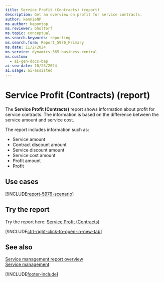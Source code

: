 ```yaml
---
title: Service Profit (Contracts) (report)
description: Get an overview on profit for service contracts.
author: kennieNP
ms.author: kepontop
ms.reviewer: bholtorf
ms.topic: conceptual
ms.search.keywords: reporting
ms.search.form: Report_5976_Primary
ms.date: 11/2/2024
ms.service: dynamics-365-business-central
ms.custom:
  - ai-gen-docs-bap
ai-seo-date: 10/23/2024
ai.usage: ai-assisted
---
```


# Service Profit (Contracts) (report)

The **Service Profit (Contracts)** report shows information about profit for service contracts. The information is based on the difference between the service amount and service cost.

The report includes information such as:

- Service amount
- Contract discount amount
- Service discount amount
- Service cost amount
- Profit amount
- Profit

## Use cases

[!INCLUDE[report-5976-scenario](../includes/report-5976-scenario-include.md)]

<!-- 

Prompt

Below is a report in an ERP system. Provide 3-4 use cases for different personas working with project management or finance for projects.

Format like this:    
  
As a <persona>, use the report to    
* use case 1  
* use case 2    

Do not capitalize the persona names. 

Do not start lines with "Use the data to"

## Report name
Service Profit (Contracts)

## Report description

### What the report does

### Use cases

Please include your data sources and URLs

-->

## Try the report

Try the report here: [Service Profit (Contracts)](https://businesscentral.dynamics.com?report=5976)

[!INCLUDE[ctrl-right-click-to-open-in-new-tab](../includes/ctrl-right-click-to-open-in-new-tab.md)]

## See also

[Service management report overview](../service-reports.md)  
[Service management](../service-service.md)  

[!INCLUDE[footer-include](../includes/footer-banner.md)]
